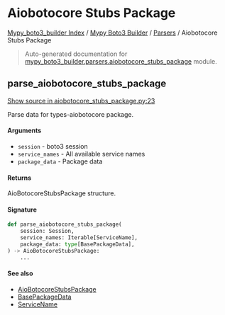 # Aiobotocore Stubs Package

[Mypy_boto3_builder Index](../../README.md#mypy_boto3_builder-index) /
[Mypy Boto3 Builder](../index.md#mypy-boto3-builder) /
[Parsers](./index.md#parsers) /
Aiobotocore Stubs Package

> Auto-generated documentation for [mypy_boto3_builder.parsers.aiobotocore_stubs_package](https://github.com/youtype/mypy_boto3_builder/blob/main/mypy_boto3_builder/parsers/aiobotocore_stubs_package.py) module.

## parse_aiobotocore_stubs_package

[Show source in aiobotocore_stubs_package.py:23](https://github.com/youtype/mypy_boto3_builder/blob/main/mypy_boto3_builder/parsers/aiobotocore_stubs_package.py#L23)

Parse data for types-aiobotocore package.

#### Arguments

- `session` - boto3 session
- `service_names` - All available service names
- `package_data` - Package data

#### Returns

AioBotocoreStubsPackage structure.

#### Signature

```python
def parse_aiobotocore_stubs_package(
    session: Session,
    service_names: Iterable[ServiceName],
    package_data: type[BasePackageData],
) -> AioBotocoreStubsPackage:
    ...
```

#### See also

- [AioBotocoreStubsPackage](../structures/aiobotocore_stubs_package.md#aiobotocorestubspackage)
- [BasePackageData](../package_data.md#basepackagedata)
- [ServiceName](../service_name.md#servicename)



